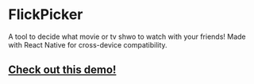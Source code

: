 # FlickPicker
A tool to decide what movie or tv shwo to watch with your friends! Made with React Native for cross-device compatibility. 

## [Check out this demo!](http://flick-picker.s3-website.us-east-2.amazonaws.com/)
